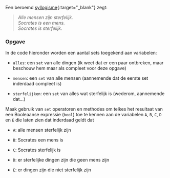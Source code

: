 Een beroemd [syllogisme](https://nl.wikipedia.org/wiki/Syllogisme){:target="_blank"} zegt:

> *Alle mensen zijn sterfelijk.*  
> *Socrates is een mens.*  
> *Socrates is sterfelijk.*

### Opgave

In de code hieronder worden een aantal sets toegekend aan variabelen:
 
- `alles`: een `set` van alle dingen (ik weet dat er een paar ontbreken, maar beschouw hem maar als compleet voor deze opgave)
 
- `mensen`: een `set` van alle mensen (aannemende dat de eerste set inderdaad compleet is) 

- `sterfelijken`: een `set` van alles wat sterfelijk is (wederom, aannemende dat...) 

Maak gebruik van `set` operatoren en methodes om telkes het resultaat van een 
Booleaanse expressie (`bool`) toe te kennen aan de variabelen `A`, `B`, `C`, 
`D` en `E` die laten zien dat inderdaad geldt dat
 
- `A`: alle mensen sterfelijk zijn

- `B`: Socrates een mens is

- `C`: Socrates sterfelijk is

- `D`: er sterfelijke dingen zijn die geen mens zijn

- `E`: er dingen zijn die niet sterfelijk zijn

